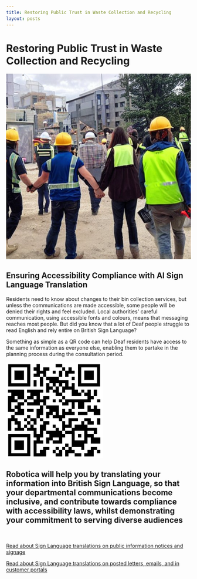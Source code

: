 ```yaml
---
title: Restoring Public Trust in Waste Collection and Recycling
layout: posts
---
```


# Restoring Public Trust in Waste Collection and Recycling

![Construction site](/posts/images/construction-site-protest.png)

## Ensuring Accessibility Compliance with AI Sign Language Translation

Residents need to know about changes to their bin collection services, but unless the communications are made accessible, some people will be denied their rights and feel excluded.  Local authorities' careful communication, using accessible fonts and colours, means that messaging reaches most people.  But did you know that a lot of Deaf people struggle to read English and rely entire on British Sign Language?

Something as simple as a QR code can help Deaf residents have access to the same information as everyone else, enabling them to partake in the planning process during the consultation period.

![QR Code](/posts/images/qr-contact.png)

## Robotica will help you by translating your information into British Sign Language, so that your departmental communications become inclusive, and contribute towards compliance with accessibility laws, whilst demonstrating your commitment to serving diverse audiences

<br/>

[Read about Sign Language translations on public information notices and signage](/solutions/gazette)

[Read about Sign Language translations on posted letters, emails, and in customer portals](/solutions/correspondent)
